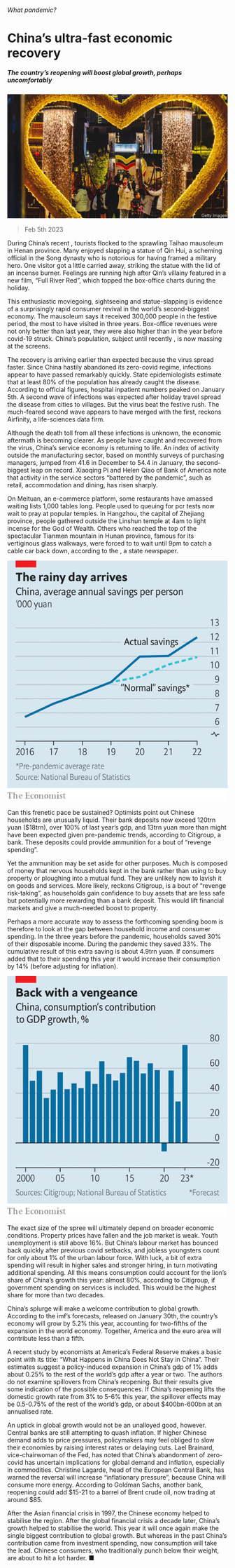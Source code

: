 ###### What pandemic?

# China’s ultra-fast economic recovery 

##### The country’s reopening will boost global growth, perhaps uncomfortably 

![image](images/20230211_FNP001.jpg) 

> Feb 5th 2023 

During China’s recent , tourists flocked to the sprawling Taihao mausoleum in Henan province. Many enjoyed slapping a statue of Qin Hui, a scheming official in the Song dynasty who is notorious for having framed a military hero. One visitor got a little carried away, striking the statue with the lid of an incense burner. Feelings are running high after Qin’s villainy featured in a new film, “Full River Red”, which topped the box-office charts during the holiday.

This enthusiastic moviegoing, sightseeing and statue-slapping is evidence of a surprisingly rapid consumer revival in the world’s second-biggest economy. The mausoleum says it received 300,000 people in the festive period, the most to have visited in three years. Box-office revenues were not only better than last year, they were also higher than in the year before covid-19 struck. China’s population, subject until recently , is now massing at the screens.

The recovery is arriving earlier than expected because the virus spread faster. Since China hastily abandoned its zero-covid regime, infections appear to have passed remarkably quickly. State epidemiologists estimate that at least 80% of the population has already caught the disease. According to official figures, hospital inpatient numbers peaked on January 5th. A second wave of infections was expected after holiday travel spread the disease from cities to villages. But the virus beat the festive rush. The much-feared second wave appears to have merged with the first, reckons Airfinity, a life-sciences data firm. 

Although the death toll from all these infections is unknown, the economic aftermath is becoming clearer. As people have caught and recovered from the virus, China’s service economy is returning to life. An index of activity outside the manufacturing sector, based on monthly surveys of purchasing managers, jumped from 41.6 in December to 54.4 in January, the second-biggest leap on record. Xiaoqing Pi and Helen Qiao of Bank of America note that activity in the service sectors “battered by the pandemic”, such as retail, accommodation and dining, has risen sharply.

On Meituan, an e-commerce platform, some restaurants have amassed waiting lists 1,000 tables long. People used to queuing for pcr tests now wait to pray at popular temples. In Hangzhou, the capital of Zhejiang province, people gathered outside the Linshun temple at 4am to light incense for the God of Wealth. Others who reached the top of the spectacular Tianmen mountain in Hunan province, famous for its vertiginous glass walkways, were forced to to wait until 9pm to catch a cable car back down, according to the , a state newspaper.

![image](images/20230211_FNC650.png) 


Can this frenetic pace be sustained? Optimists point out Chinese households are unusually liquid. Their bank deposits now exceed 120trn yuan ($18trn), over 100% of last year’s gdp, and 13trn yuan more than might have been expected given pre-pandemic trends, according to Citigroup, a bank. These deposits could provide ammunition for a bout of “revenge spending”.

Yet the ammunition may be set aside for other purposes. Much is composed of money that nervous households kept in the bank rather than using to buy property or ploughing into a mutual fund. They are unlikely now to lavish it on goods and services. More likely, reckons Citigroup, is a bout of “revenge risk-taking”, as households gain confidence to buy assets that are less safe but potentially more rewarding than a bank deposit. This would lift financial markets and give a much-needed boost to property. 

Perhaps a more accurate way to assess the forthcoming spending boom is therefore to look at the gap between household income and consumer spending. In the three years before the pandemic, households saved 30% of their disposable income. During the pandemic they saved 33%. The cumulative result of this extra saving is about 4.9trn yuan. If consumers added that to their spending this year it would increase their consumption by 14% (before adjusting for inflation).

![image](images/20230211_FNC648.png) 


The exact size of the spree will ultimately depend on broader economic conditions. Property prices have fallen and the job market is weak. Youth unemployment is still above 16%. But China’s labour market has bounced back quickly after previous covid setbacks, and jobless youngsters count for only about 1% of the urban labour force. With luck, a bit of extra spending will result in higher sales and stronger hiring, in turn motivating additional spending. All this means consumption could account for the lion’s share of China’s growth this year: almost 80%, according to Citigroup, if government spending on services is included. This would be the highest share for more than two decades.

China’s splurge will make a welcome contribution to global growth. According to the imf’s forecasts, released on January 30th, the country’s economy will grow by 5.2% this year, accounting for two-fifths of the expansion in the world economy. Together, America and the euro area will contribute less than a fifth.

A recent study by economists at America’s Federal Reserve makes a basic point with its title: “What Happens in China Does Not Stay in China”. Their estimates suggest a policy-induced expansion in China’s gdp of 1% adds about 0.25% to the rest of the world’s gdp after a year or two. The authors do not examine spillovers from China’s reopening. But their results give some indication of the possible consequences. If China’s reopening lifts the domestic growth rate from 3% to 5-6% this year, the spillover effects may be 0.5-0.75% of the rest of the world’s gdp, or about $400bn-600bn at an annualised rate. 

An uptick in global growth would not be an unalloyed good, however. Central banks are still attempting to quash inflation. If higher Chinese demand adds to price pressures, policymakers may feel obliged to slow their economies by raising interest rates or delaying cuts. Lael Brainard, vice-chairwoman of the Fed, has noted that China’s abandonment of zero-covid has uncertain implications for global demand and inflation, especially in commodities. Christine Lagarde, head of the European Central Bank, has warned the reversal will increase “inflationary pressure”, because China will consume more energy. According to Goldman Sachs, another bank, reopening could add $15-21 to a barrel of Brent crude oil, now trading at around $85.

After the Asian financial crisis in 1997, the Chinese economy helped to stabilise the region. After the global financial crisis a decade later, China’s growth helped to stabilise the world. This year it will once again make the single biggest contribution to global growth. But whereas in the past China’s contribution came from investment spending, now consumption will take the lead. Chinese consumers, who traditionally punch below their weight, are about to hit a lot harder. ■


